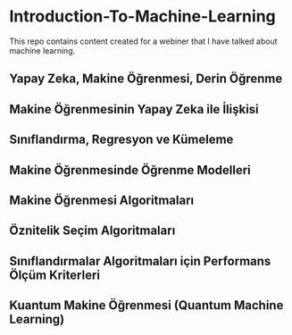 # Introduction-To-Machine-Learning
This repo contains content created for a webiner that I have talked about machine learning.


## Yapay Zeka, Makine Öğrenmesi, Derin Öğrenme
## Makine Öğrenmesinin Yapay Zeka ile İlişkisi
## Sınıflandırma, Regresyon ve Kümeleme
## Makine Öğrenmesinde Öğrenme Modelleri
## Makine Öğrenmesi Algoritmaları
## Öznitelik Seçim Algoritmaları
## Sınıflandırmalar Algoritmaları için Performans Ölçüm Kriterleri
## Kuantum Makine Öğrenmesi (Quantum Machine Learning)

